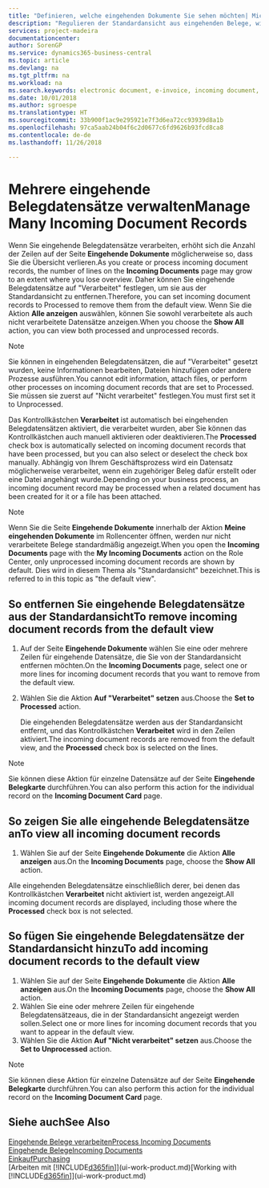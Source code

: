 ```yaml
---
title: "Definieren, welche eingehenden Dokumente Sie sehen möchten| Microsoft Docs"
description: "Regulieren der Standardansicht aus eingehenden Belege, wie Erechnungen, um die Übersicht verarbeiteten und nicht verarbeiteten Datensätzen zu verbessern."
services: project-madeira
documentationcenter: 
author: SorenGP
ms.service: dynamics365-business-central
ms.topic: article
ms.devlang: na
ms.tgt_pltfrm: na
ms.workload: na
ms.search.keywords: electronic document, e-invoice, incoming document, OCR, ecommerce, document exchange, import invoice
ms.date: 10/01/2018
ms.author: sgroespe
ms.translationtype: HT
ms.sourcegitcommit: 33b900f1ac9e295921e7f3d6ea72cc93939d8a1b
ms.openlocfilehash: 97ca5aab24b04f6c2d0677c6fd9626b93fcd8ca8
ms.contentlocale: de-de
ms.lasthandoff: 11/26/2018

---
```

# <a name="manage-many-incoming-document-records"></a><span data-ttu-id="cf4c3-103">Mehrere eingehende Belegdatensätze verwalten</span><span class="sxs-lookup"><span data-stu-id="cf4c3-103">Manage Many Incoming Document Records</span></span>
<span data-ttu-id="cf4c3-104">Wenn Sie eingehende Belegdatensätze verarbeiten, erhöht sich die Anzahl der Zeilen auf der Seite **Eingehende Dokumente** möglicherweise so, dass Sie die Übersicht verlieren.</span><span class="sxs-lookup"><span data-stu-id="cf4c3-104">As you create or process incoming document records, the number of lines on the **Incoming Documents** page may grow to an extent where you lose overview.</span></span> <span data-ttu-id="cf4c3-105">Daher können Sie eingehende Belegdatensätze auf "Verarbeitet" festlegen, um sie aus der Standardansicht zu entfernen.</span><span class="sxs-lookup"><span data-stu-id="cf4c3-105">Therefore, you can set incoming document records to Processed to remove them from the default view.</span></span> <span data-ttu-id="cf4c3-106">Wenn Sie die Aktion **Alle anzeigen** auswählen, können Sie sowohl verarbeitete als auch nicht verarbeitete Datensätze anzeigen.</span><span class="sxs-lookup"><span data-stu-id="cf4c3-106">When you choose the **Show All** action, you can view both processed and unprocessed records.</span></span>

> [!NOTE]  
>   <span data-ttu-id="cf4c3-107">Sie können in eingehenden Belegdatensätzen, die auf "Verarbeitet" gesetzt wurden, keine Informationen bearbeiten, Dateien hinzufügen oder andere Prozesse ausführen.</span><span class="sxs-lookup"><span data-stu-id="cf4c3-107">You cannot edit information, attach files, or perform other processes on incoming document records that are set to Processed.</span></span> <span data-ttu-id="cf4c3-108">Sie müssen sie zuerst auf "Nicht verarbeitet" festlegen.</span><span class="sxs-lookup"><span data-stu-id="cf4c3-108">You must first set it to Unprocessed.</span></span>

<span data-ttu-id="cf4c3-109">Das Kontrollkästchen **Verarbeitet** ist automatisch bei eingehenden Belegdatensätzen aktiviert, die verarbeitet wurden, aber Sie können das Kontrollkästchen auch manuell aktivieren oder deaktivieren.</span><span class="sxs-lookup"><span data-stu-id="cf4c3-109">The **Processed** check box is automatically selected on incoming document records that have been processed, but you can also select or deselect the check box manually.</span></span> <span data-ttu-id="cf4c3-110">Abhängig von Ihrem Geschäftsprozess wird ein Datensatz möglicherweise verarbeitet, wenn ein zugehöriger Beleg dafür erstellt oder eine Datei angehängt wurde.</span><span class="sxs-lookup"><span data-stu-id="cf4c3-110">Depending on your business process, an incoming document record may be processed when a related document has been created for it or a file has been attached.</span></span>

> [!NOTE]  
>   <span data-ttu-id="cf4c3-111">Wenn Sie die Seite **Eingehende Dokumente** innerhalb der Aktion **Meine eingehenden Dokumente** im Rollencenter öffnen, werden nur nicht verarbeitete Belege standardmäßig angezeigt.</span><span class="sxs-lookup"><span data-stu-id="cf4c3-111">When you open the **Incoming Documents** page with the **My Incoming Documents** action on the Role Center, only unprocessed incoming document records are shown by default.</span></span> <span data-ttu-id="cf4c3-112">Dies wird in diesem Thema als "Standardansicht" bezeichnet.</span><span class="sxs-lookup"><span data-stu-id="cf4c3-112">This is referred to in this topic as "the default view".</span></span>

## <a name="to-remove-incoming-document-records-from-the-default-view"></a><span data-ttu-id="cf4c3-113">So entfernen Sie eingehende Belegdatensätze aus der Standardansicht</span><span class="sxs-lookup"><span data-stu-id="cf4c3-113">To remove incoming document records from the default view</span></span>
1. <span data-ttu-id="cf4c3-114">Auf der Seite **Eingehende Dokumente** wählen Sie eine oder mehrere Zeilen für eingehende Datensätze, die Sie von der Standardansicht entfernen möchten.</span><span class="sxs-lookup"><span data-stu-id="cf4c3-114">On the **Incoming Documents** page, select one or more lines for incoming document records that you want to remove from the default view.</span></span>
2. <span data-ttu-id="cf4c3-115">Wählen Sie die Aktion **Auf "Verarbeitet" setzen** aus.</span><span class="sxs-lookup"><span data-stu-id="cf4c3-115">Choose the **Set to Processed** action.</span></span>

    <span data-ttu-id="cf4c3-116">Die eingehenden Belegdatensätze werden aus der Standardansicht entfernt, und das Kontrollkästchen **Verarbeitet** wird in den Zeilen aktiviert.</span><span class="sxs-lookup"><span data-stu-id="cf4c3-116">The incoming document records are removed from the default view, and the **Processed** check box is selected on the lines.</span></span>

> [!NOTE]  
>   <span data-ttu-id="cf4c3-117">Sie können diese Aktion für einzelne Datensätze auf der Seite **Eingehende Belegkarte** durchführen.</span><span class="sxs-lookup"><span data-stu-id="cf4c3-117">You can also perform this action for the individual record on the **Incoming Document Card** page.</span></span>

## <a name="to-view-all-incoming-document-records"></a><span data-ttu-id="cf4c3-118">So zeigen Sie alle eingehende Belegdatensätze an</span><span class="sxs-lookup"><span data-stu-id="cf4c3-118">To view all incoming document records</span></span>
1. <span data-ttu-id="cf4c3-119">Wählen Sie auf der Seite **Eingehende Dokumente** die Aktion **Alle anzeigen** aus.</span><span class="sxs-lookup"><span data-stu-id="cf4c3-119">On the **Incoming Documents** page, choose the **Show All** action.</span></span>

<span data-ttu-id="cf4c3-120">Alle eingehenden Belegdatensätze einschließlich derer, bei denen das Kontrollkästchen **Verarbeitet** nicht aktiviert ist, werden angezeigt.</span><span class="sxs-lookup"><span data-stu-id="cf4c3-120">All incoming document records are displayed, including those where the **Processed** check box is not selected.</span></span>

## <a name="to-add-incoming-document-records-to-the-default-view"></a><span data-ttu-id="cf4c3-121">So fügen Sie eingehende Belegdatensätze der Standardansicht hinzu</span><span class="sxs-lookup"><span data-stu-id="cf4c3-121">To add incoming document records to the default view</span></span>
1. <span data-ttu-id="cf4c3-122">Wählen Sie auf der Seite **Eingehende Dokumente** die Aktion **Alle anzeigen** aus.</span><span class="sxs-lookup"><span data-stu-id="cf4c3-122">On the **Incoming Documents** page, choose the **Show All** action.</span></span>
2. <span data-ttu-id="cf4c3-123">Wählen Sie eine oder mehrere Zeilen für eingehende Belegdatensätzeaus, die in der Standardansicht angezeigt werden sollen.</span><span class="sxs-lookup"><span data-stu-id="cf4c3-123">Select one or more lines for incoming document records that you want to appear in the default view.</span></span>
3. <span data-ttu-id="cf4c3-124">Wählen Sie die Aktion **Auf "Nicht verarbeitet" setzen** aus.</span><span class="sxs-lookup"><span data-stu-id="cf4c3-124">Choose the **Set to Unprocessed** action.</span></span>  

> [!NOTE]  
>   <span data-ttu-id="cf4c3-125">Sie können diese Aktion für einzelne Datensätze auf der Seite **Eingehende Belegkarte** durchführen.</span><span class="sxs-lookup"><span data-stu-id="cf4c3-125">You can also perform this action for the individual record on the **Incoming Document Card** page.</span></span>

## <a name="see-also"></a><span data-ttu-id="cf4c3-126">Siehe auch</span><span class="sxs-lookup"><span data-stu-id="cf4c3-126">See Also</span></span>
[<span data-ttu-id="cf4c3-127">Eingehende Belege verarbeiten</span><span class="sxs-lookup"><span data-stu-id="cf4c3-127">Process Incoming Documents</span></span>](across-process-income-documents.md)  
[<span data-ttu-id="cf4c3-128">Eingehende Belege</span><span class="sxs-lookup"><span data-stu-id="cf4c3-128">Incoming Documents</span></span>](across-income-documents.md)  
[<span data-ttu-id="cf4c3-129">Einkauf</span><span class="sxs-lookup"><span data-stu-id="cf4c3-129">Purchasing</span></span>](purchasing-manage-purchasing.md)  
<span data-ttu-id="cf4c3-130">[Arbeiten mit [!INCLUDE[d365fin](includes/d365fin_md.md)]](ui-work-product.md)</span><span class="sxs-lookup"><span data-stu-id="cf4c3-130">[Working with [!INCLUDE[d365fin](includes/d365fin_md.md)]](ui-work-product.md)</span></span>

